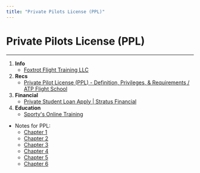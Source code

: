```yaml
---
title: "Private Pilots License (PPL)"
---
```

# Private Pilots License (PPL)
___
1. **Info**
    - [Foxtrot Flight Training LLC](https://www.foxtrotflighttraining.com/)
2. **Recs**
    - [Private Pilot License (PPL) - Definition, Privileges, & Requirements / ATP Flight School](https://atpflightschool.com/become-a-pilot/flight-training/private-pilot-license.html)
3. **Financial**
    - [Private Student Loan Apply | Stratus Financial](https://stratus.finance/apply-pilot-student-loan/)
4. **Education** 
    - [Sporty's Online Training](https://courses.sportys.com/training/portal/course/PRIVATE/welcome)

- Notes for PPL:
    - [Chapter 1](Ch1)
    - [Chapter 2](Ch2)
    - [Chapter 3](Ch3)
    - [Chapter 4](Ch4)
    - [Chapter 5](Ch5)
    - [Chapter 6](Ch6)